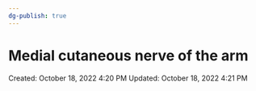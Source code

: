 ```yaml
---
dg-publish: true
---
```


# Medial cutaneous nerve of the arm

Created: October 18, 2022 4:20 PM
Updated: October 18, 2022 4:21 PM